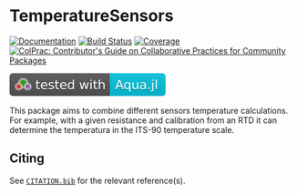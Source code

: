 # TemperatureSensors

<!-- [![Stable](https://img.shields.io/badge/docs-stable-blue.svg)](https://Eduardo-BDMAlves.github.io/TemperatureSensors.jl/stable/) -->
[![Documentation](https://img.shields.io/badge/Documentation%20-TemperatureSensors.jl%20-blue)](https://Eduardo-BDMAlves.github.io/TemperatureSensors.jl/dev/)
[![Build Status](https://github.com/Eduardo-BDMAlves/TemperatureSensors.jl/actions/workflows/CI.yml/badge.svg?branch=master)](https://github.com/Eduardo-BDMAlves/TemperatureSensors.jl/actions/workflows/CI.yml?query=branch%3Amaster)
[![Coverage](https://codecov.io/gh/Eduardo-BDMAlves/TemperatureSensors.jl/branch/master/graph/badge.svg)](https://codecov.io/gh/Eduardo-BDMAlves/TemperatureSensors.jl)
[![ColPrac: Contributor's Guide on Collaborative Practices for Community Packages](https://img.shields.io/badge/ColPrac-Contributor's%20Guide-blueviolet)](https://github.com/SciML/ColPrac)
<!-- [![PkgEval](https://JuliaCI.github.io/NanosoldierReports/pkgeval_badges/T/TemperatureSensors.svg)](https://JuliaCI.github.io/NanosoldierReports/pkgeval_badges/T/TemperatureSensors.html) -->
[![Aqua](https://raw.githubusercontent.com/JuliaTesting/Aqua.jl/master/badge.svg)](https://github.com/JuliaTesting/Aqua.jl)



This package aims to combine different sensors temperature calculations. For example, with a given resistance and calibration from an RTD it can determine the temperatura in the ITS-90 temperature scale.


## Citing

See [`CITATION.bib`](CITATION.bib) for the relevant reference(s).

